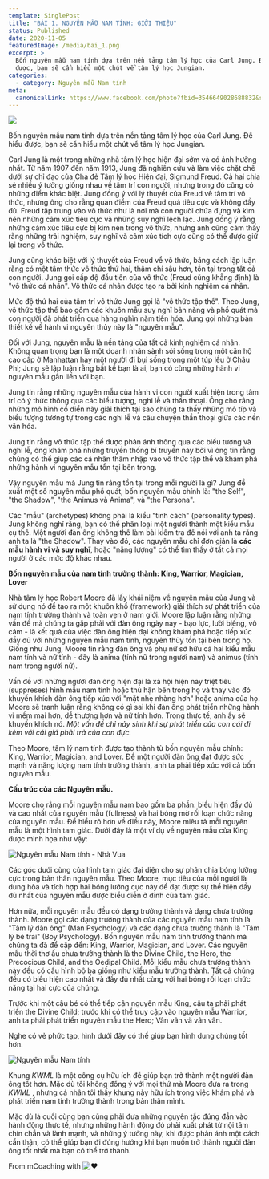 ```yaml
---
template: SinglePost
title: "BÀI 1. NGUYÊN MẪU NAM TÍNH: GIỚI THIỆU"
status: Published
date: 2020-11-05
featuredImage: /media/bai_1.png
excerpt: >
  Bốn nguyên mẫu nam tính dựa trên nền tảng tâm lý học của Carl Jung. Để hiểu
  được, bạn sẽ cần hiểu một chút về tâm lý học Jungian.
categories:
  - category: Nguyên mẫu Nam tính
meta:
  canonicalLink: https://www.facebook.com/photo?fbid=3546649028688832&set=g.341609527284067
---
```

![](https://ucarecdn.com/5da73030-89c0-4451-873f-a3dabcf3348f/)

Bốn nguyên mẫu nam tính dựa trên nền tảng tâm lý học của Carl Jung. Để hiểu được, bạn sẽ cần hiểu một chút về tâm lý học Jungian.

Carl Jung là một trong những nhà tâm lý học hiện đại sớm và có ảnh hưởng nhất. Từ năm 1907 đến năm 1913, Jung đã nghiên cứu và làm việc chặt chẽ dưới sự chỉ đạo của Cha đẻ Tâm lý học Hiện đại, Sigmund Freud. Cả hai chia sẻ nhiều ý tưởng giống nhau về tâm trí con người, nhưng trong đó cũng có những điểm khác biệt. Jung đồng ý với lý thuyết của Freud về tâm trí vô thức, nhưng ông cho rằng quan điểm của Freud quá tiêu cực và không đầy đủ. Freud tập trung vào vô thức như là nơi mà con người chứa đựng và kìm nén những cảm xúc tiêu cực và những suy nghĩ lệch lạc. Jung đồng ý rằng những cảm xúc tiêu cực bị kìm nén trong vô thức, nhưng anh cũng cảm thấy rằng những trải nghiệm, suy nghĩ và cảm xúc tích cực cũng có thể được giữ lại trong vô thức.

Jung cũng khác biệt với lý thuyết của Freud về vô thức, bằng cách lập luận rằng có một tâm thức vô thức thứ hai, thậm chí sâu hơn, tồn tại trong tất cả con người. Jung gọi cấp độ đầu tiên của vô thức (Freud cũng khẳng định) là "vô thức cá nhân". Vô thức cá nhân được tạo ra bởi kinh nghiệm cá nhân.

Mức độ thứ hai của tâm trí vô thức Jung gọi là "vô thức tập thể". Theo Jung, vô thức tập thể bao gồm các khuôn mẫu suy nghĩ bản năng và phổ quát mà con người đã phát triển qua hàng nghìn năm tiến hóa. Jung gọi những bản thiết kế về hành vi nguyên thủy này là "nguyên mẫu".

Đối với Jung, nguyên mẫu là nền tảng của tất cả kinh nghiệm cá nhân. Không quan trọng bạn là một doanh nhân sành sỏi sống trong một căn hộ cao cấp ở Manhattan hay một người đi bụi sống trong một túp lều ở Châu Phi; Jung sẽ lập luận rằng bất kể bạn là ai, bạn có cùng những hành vi nguyên mẫu gắn liền với bạn.

Jung tin rằng những nguyên mẫu của hành vi con người xuất hiện trong tâm trí có ý thức thông qua các biểu tượng, nghi lễ và thần thoại. Ông cho rằng những mô hình cổ điển này giải thích tại sao chúng ta thấy những mô típ và biểu tượng tương tự trong các nghi lễ và câu chuyện thần thoại giữa các nền văn hóa.

Jung tin rằng vô thức tập thể được phản ánh thông qua các biểu tượng và nghi lễ, ông khám phá những truyền thống bí truyền này bởi vì ông tin rằng chúng có thể giúp các cá nhân thâm nhập vào vô thức tập thể và khám phá những hành vi nguyên mẫu tồn tại bên trong.

Vậy nguyên mẫu mà Jung tin rằng tồn tại trong mỗi người là gì? Jung đề xuất một số nguyên mẫu phổ quát, bốn nguyên mẫu chính là: "the Self", "the Shadow", "the Animus và Anima", và "the Persona".

Các "mẫu" (archetypes) không phải là kiểu "tính cách" (personality types). Jung không nghĩ rằng, bạn có thể phân loại một người thành một kiểu mẫu cụ thể. Một người đàn ông không thể làm bài kiểm tra để nói với anh ta rằng anh ta là "the Shadow". Thay vào đó, các nguyên mẫu chỉ đơn giản là **các mẫu hành vi và suy nghĩ**, hoặc "năng lượng" có thể tìm thấy ở tất cả mọi người ở các mức độ khác nhau.

**Bốn nguyên mẫu của nam tính trưởng thành: King, Warrior, Magician, Lover**

Nhà tâm lý học Robert Moore đã lấy khái niệm về nguyên mẫu của Jung và sử dụng nó để tạo ra một khuôn khổ (framework) giải thích sự phát triển của nam tính trưởng thành và toàn vẹn ở nam giới. Moore lập luận rằng những vấn đề mà chúng ta gặp phải với đàn ông ngày nay - bạo lực, lười biếng, vô cảm - là kết quả của việc đàn ông hiện đại không khám phá hoặc tiếp xúc đầy đủ với những nguyên mẫu nam tính, nguyên thủy tồn tại bên trong họ. Giống như Jung, Moore tin rằng đàn ông và phụ nữ sở hữu cả hai kiểu mẫu nam tính và nữ tính - đây là anima (tính nữ trong người nam) và animus (tính nam trong người nữ).

Vấn đề với những người đàn ông hiện đại là xã hội hiện nay triệt tiêu (suppreses) hình mẫu nam tính hoặc thù hận bên trong họ và thay vào đó khuyến khích đàn ông tiếp xúc với "mặt nhẹ nhàng hơn" hoặc anima của họ. Moore sẽ tranh luận rằng không có gì sai khi đàn ông phát triển những hành vi mềm mại hơn, dễ thương hơn và nữ tính hơn. Trong thực tế, anh ấy sẽ khuyến khích nó. *Một vấn đề chỉ nảy sinh khi sự phát triển của con cái đi kèm với cái giá phải trả của con đực.*

Theo Moore, tâm lý nam tính được tạo thành từ bốn nguyên mẫu chính: King, Warrior, Magician, and Lover. Để một người đàn ông đạt được sức mạnh và năng lượng nam tính trưởng thành, anh ta phải tiếp xúc với cả bốn nguyên mẫu.

**Cấu trúc của các Nguyên mẫu.**

Moore cho rằng mỗi nguyên mẫu nam bao gồm ba phần: biểu hiện đầy đủ và cao nhất của nguyên mẫu (fullness) và hai bóng mờ rối loạn chức năng của nguyên mẫu. Để hiểu rõ hơn về điều này, Moore miêu tả mỗi nguyên mẫu là một hình tam giác. Dưới đây là một ví dụ về nguyên mẫu của King được minh họa như vậy:

![Nguyên mẫu Nam tính - Nhà Vua](/media/king.jpg "Nguyên mẫu King ")

Các góc dưới cùng của hình tam giác đại diện cho sự phân chia bóng lưỡng cực trong bản thân nguyên mẫu. Theo Moore, mục tiêu của mỗi người là dung hòa và tích hợp hai bóng lưỡng cực này để đạt được sự thể hiện đầy đủ nhất của nguyên mẫu được biểu diễn ở đỉnh của tam giác.

Hơn nữa, mỗi nguyên mẫu đều có dạng trưởng thành và dạng chưa trưởng thành. Moore gọi các dạng trưởng thành của các nguyên mẫu nam tính là "Tâm lý đàn ông" (Man Psychology) và các dạng chưa trưởng thành là "Tâm lý bé trai" (Boy Psychology). Bốn nguyên mẫu nam tính trưởng thành mà chúng ta đã đề cập đến: King, Warrior, Magician, and Lover. Các nguyên mẫu thời thơ ấu chưa trưởng thành là the Divine Child, the Hero, the Precocious Child, and the Oedipal Child. Mỗi kiểu mẫu chưa trưởng thành này đều có cấu hình bộ ba giống như kiểu mẫu trưởng thành. Tất cả chúng đều có biểu hiện cao nhất và đầy đủ nhất cùng với hai bóng rối loạn chức năng tại hai cực của chúng.

Trước khi một cậu bé có thể tiếp cận nguyên mẫu King, cậu ta phải phát triển the Divine Child; trước khi có thể truy cập vào nguyên mẫu Warrior, anh ta phải phát triển nguyên mẫu the Hero; Vân vân và vân vân.

Nghe có vẻ phức tạp, hình dưới đây có thể giúp bạn hình dung chúng tốt hơn.

![Nguyên mẫu Nam tính](/media/kwml.jpg "4 Nguyên mẫu Nam tính")

Khung *KWML* là một công cụ hữu ích để giúp bạn trở thành một người đàn ông tốt hơn. Mặc dù tôi không đồng ý với mọi thứ mà Moore đưa ra trong *KWML* , nhưng cá nhân tôi thấy khung này hữu ích trong việc khám phá và phát triển nam tính trưởng thành trong bản thân mình.

Mặc dù là cuối cùng bạn cũng phải đưa những nguyên tắc đúng đắn vào hành động thực tế, nhưng những hành động đó phải xuất phát từ nội tâm chín chắn và lành mạnh, và những ý tưởng này, khi được phản ánh một cách cẩn thận, có thể giúp bạn đi đúng hướng khi bạn muốn trở thành người đàn ông tốt nhất mà bạn có thể trở thành.

From mCoaching with ![❤️](https://static.xx.fbcdn.net/images/emoji.php/v9/tf3/1.5/16/2764.png)